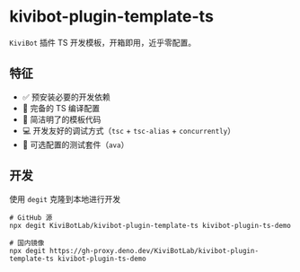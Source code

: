 # kivibot-plugin-template-ts

`KiviBot` 插件 TS 开发模板，开箱即用，近乎零配置。

## 特征

- ✅ 预安装必要的开发依赖
- 🔧 完备的 TS 编译配置
- 🎨 简洁明了的模板代码
- 💻 开发友好的调试方式（`tsc` + `tsc-alias` + `concurrently`）
- 🧪 可选配置的测试套件（`ava`）

## 开发

使用 `degit` 克隆到本地进行开发

```shell
# GitHub 源
npx degit KiviBotLab/kivibot-plugin-template-ts kivibot-plugin-ts-demo

# 国内镜像
npx degit https://gh-proxy.deno.dev/KiviBotLab/kivibot-plugin-template-ts kivibot-plugin-ts-demo
```
